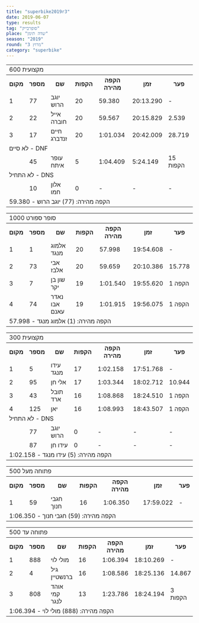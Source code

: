 ```yaml
---
title: "superbike2019r3"
date: 2019-06-07
type: results
tag: "סופרבייק"
place: "שדה תימן"
season: "2019"
round: "מרוץ 3"
category: "superbike"
---
```

<table class="line_color">
    <tr>
        <td colspan="99" class="title_font">מקצועית 600</td>
    </tr>
    <tr class="rnkh_bkcolor">
        <th class="rnkh_font">מקום</th>
        <th class="rnkh_font">מספר</th>
        <th class="rnkh_font">שם</th>
        <th class="rnkh_font">הקפות</th>
        <th class="rnkh_font">הקפה מהירה</th>
        <th class="rnkh_font">זמן</th>
        <th class="rnkh_font">פער</th>
    </tr>
    <tr class="rnk_bkcolor OddRow">
        <td class="rnk_font">1</td>
        <td class="rnk_font">77</td>
        <td class="rnk_font">יוגב הרוש</td>
        <td class="rnk_font">20</td>
        <td class="rnk_font">59.380</td>
        <td class="rnk_font">20:13.290</td>
        <td class="rnk_font">-</td>
    </tr>
    <tr class="rnk_bkcolor EvenRow">
        <td class="rnk_font">2</td>
        <td class="rnk_font">22</td>
        <td class="rnk_font">אייל חוברה</td>
        <td class="rnk_font">20</td>
        <td class="rnk_font">59.567</td>
        <td class="rnk_font">20:15.829</td>
        <td class="rnk_font">2.539</td>
    </tr>
    <tr class="rnk_bkcolor OddRow">
        <td class="rnk_font">3</td>
        <td class="rnk_font">17</td>
        <td class="rnk_font">חיים זנדברג</td>
        <td class="rnk_font">20</td>
        <td class="rnk_font">1:01.034</td>
        <td class="rnk_font">20:42.009</td>
        <td class="rnk_font">28.719</td>
    </tr>
    <tr>
        <td colspan="99" class="subtitle_font">לא סיים - DNF</td>
    </tr>
    <tr class="rnk_bkcolor EvenRow">
        <td class="rnk_font"></td>
        <td class="rnk_font">45</td>
        <td class="rnk_font">עופר איתח</td>
        <td class="rnk_font">5</td>
        <td class="rnk_font">1:04.409</td>
        <td class="rnk_font">5:24.149</td>
        <td class="rnk_font">15 הקפות</td>
    </tr>
    <tr>
        <td colspan="99" class="subtitle_font">לא התחיל - DNS</td>
    </tr>
    <tr class="rnk_bkcolor OddRow">
        <td class="rnk_font"></td>
        <td class="rnk_font">10</td>
        <td class="rnk_font">אלון חמו</td>
        <td class="rnk_font">0</td>
        <td class="rnk_font">-</td>
        <td class="rnk_font">-</td>
        <td class="rnk_font">-</td>
    </tr>
    <tr>
        <td colspan="99" class="comment_font">הקפה מהירה: (77) יוגב הרוש - 59.380</td>
    </tr>
</table>
<table class="line_color">
    <tr>
        <td colspan="99" class="title_font">סופר ספורט 1000</td>
    </tr>
    <tr class="rnkh_bkcolor">
        <th class="rnkh_font">מקום</th>
        <th class="rnkh_font">מספר</th>
        <th class="rnkh_font">שם</th>
        <th class="rnkh_font">הקפות</th>
        <th class="rnkh_font">הקפה מהירה</th>
        <th class="rnkh_font">זמן</th>
        <th class="rnkh_font">פער</th>
    </tr>
    <tr class="rnk_bkcolor EvenRow">
        <td class="rnk_font">1</td>
        <td class="rnk_font">1</td>
        <td class="rnk_font">אלמוג מנגד</td>
        <td class="rnk_font">20</td>
        <td class="rnk_font">57.998</td>
        <td class="rnk_font">19:54.608</td>
        <td class="rnk_font">-</td>
    </tr>
    <tr class="rnk_bkcolor OddRow">
        <td class="rnk_font">2</td>
        <td class="rnk_font">73</td>
        <td class="rnk_font">אבי אלבז</td>
        <td class="rnk_font">20</td>
        <td class="rnk_font">59.659</td>
        <td class="rnk_font">20:10.386</td>
        <td class="rnk_font">15.778</td>
    </tr>
    <tr class="rnk_bkcolor EvenRow">
        <td class="rnk_font">3</td>
        <td class="rnk_font">7</td>
        <td class="rnk_font">שון בן יקר</td>
        <td class="rnk_font">19</td>
        <td class="rnk_font">1:01.540</td>
        <td class="rnk_font">19:55.620</td>
        <td class="rnk_font">1 הקפה</td>
    </tr>
    <tr class="rnk_bkcolor OddRow">
        <td class="rnk_font">4</td>
        <td class="rnk_font">74</td>
        <td class="rnk_font">נאדר אבו עאנם</td>
        <td class="rnk_font">19</td>
        <td class="rnk_font">1:01.915</td>
        <td class="rnk_font">19:56.075</td>
        <td class="rnk_font">1 הקפה</td>
    </tr>
    <tr>
        <td colspan="99" class="comment_font">הקפה מהירה: (1) אלמוג מנגד - 57.998</td>
    </tr>
</table>
<table class="fadeIn line_color">
    <tr>
        <td colspan="99" class="title_font">מקצועית 300</td>
    </tr>
    <tr class="rnkh_bkcolor">
        <th class="rnkh_font">מקום</th>
        <th class="rnkh_font">מספר</th>
        <th class="rnkh_font">שם</th>
        <th class="rnkh_font">הקפות</th>
        <th class="rnkh_font">הקפה מהירה</th>
        <th class="rnkh_font">זמן</th>
        <th class="rnkh_font">פער</th>
    </tr>
    <tr class="rnk_bkcolor OddRow">
        <td class="rnk_font">1</td>
        <td class="rnk_font">5</td>
        <td class="rnk_font">עידו מנגד</td>
        <td class="rnk_font">17</td>
        <td class="rnk_font">1:02.158</td>
        <td class="rnk_font">17:51.768</td>
        <td class="rnk_font">-</td>
    </tr>
    <tr class="rnk_bkcolor EvenRow">
        <td class="rnk_font">2</td>
        <td class="rnk_font">95</td>
        <td class="rnk_font">אלי חן</td>
        <td class="rnk_font">17</td>
        <td class="rnk_font">1:03.344</td>
        <td class="rnk_font">18:02.712</td>
        <td class="rnk_font">10.944</td>
    </tr>
    <tr class="rnk_bkcolor OddRow">
        <td class="rnk_font">3</td>
        <td class="rnk_font">43</td>
        <td class="rnk_font">תובל ארד</td>
        <td class="rnk_font">16</td>
        <td class="rnk_font">1:08.868</td>
        <td class="rnk_font">18:24.510</td>
        <td class="rnk_font">1 הקפה</td>
    </tr>
    <tr class="rnk_bkcolor EvenRow">
        <td class="rnk_font">4</td>
        <td class="rnk_font">125</td>
        <td class="rnk_font">יאן</td>
        <td class="rnk_font">16</td>
        <td class="rnk_font">1:08.993</td>
        <td class="rnk_font">18:43.507</td>
        <td class="rnk_font">1 הקפה</td>
    </tr>
    <tr>
        <td colspan="99" class="subtitle_font">לא התחיל - DNS</td>
    </tr>
    <tr class="rnk_bkcolor OddRow">
        <td class="rnk_font"></td>
        <td class="rnk_font">77</td>
        <td class="rnk_font">יוגב הרוש</td>
        <td class="rnk_font">0</td>
        <td class="rnk_font">-</td>
        <td class="rnk_font">-</td>
        <td class="rnk_font">-</td>
    </tr>
    <tr class="rnk_bkcolor EvenRow">
        <td class="rnk_font"></td>
        <td class="rnk_font">87</td>
        <td class="rnk_font">עידו חן</td>
        <td class="rnk_font">0</td>
        <td class="rnk_font">-</td>
        <td class="rnk_font">-</td>
        <td class="rnk_font">-</td>
    </tr>
    <tr>
        <td colspan="99" class="comment_font">הקפה מהירה: (5) עידו מנגד - 1:02.158</td>
    </tr>
</table>
<table class="fadeIn line_color">
    <tr>
        <td colspan="99" class="title_font">פתוחה מעל 500</td>
    </tr>
    <tr class="rnkh_bkcolor">
        <th class="rnkh_font">מקום</th>
        <th class="rnkh_font">מספר</th>
        <th class="rnkh_font">שם</th>
        <th class="rnkh_font">הקפות</th>
        <th class="rnkh_font">הקפה מהירה</th>
        <th class="rnkh_font">זמן</th>
        <th class="rnkh_font">פער</th>
    </tr>
    <tr class="rnk_bkcolor OddRow">
        <td class="rnk_font">1</td>
        <td class="rnk_font">59</td>
        <td class="rnk_font">חגבי חנוך</td>
        <td class="rnk_font">16</td>
        <td class="rnk_font">1:06.350</td>
        <td class="rnk_font">17:59.022</td>
        <td class="rnk_font">-</td>
    </tr>
    <tr>
        <td colspan="99" class="comment_font">הקפה מהירה: (59) חגבי חנוך - 1:06.350</td>
    </tr>
</table>
<table class="fadeIn line_color">
    <tr>
        <td colspan="99" class="title_font">פתוחה עד 500</td>
    </tr>
    <tr class="rnkh_bkcolor">
        <th class="rnkh_font">מקום</th>
        <th class="rnkh_font">מספר</th>
        <th class="rnkh_font">שם</th>
        <th class="rnkh_font">הקפות</th>
        <th class="rnkh_font">הקפה מהירה</th>
        <th class="rnkh_font">זמן</th>
        <th class="rnkh_font">פער</th>
    </tr>
    <tr class="rnk_bkcolor EvenRow">
        <td class="rnk_font">1</td>
        <td class="rnk_font">888</td>
        <td class="rnk_font">מולי לוי</td>
        <td class="rnk_font">16</td>
        <td class="rnk_font">1:06.394</td>
        <td class="rnk_font">18:10.269</td>
        <td class="rnk_font">-</td>
    </tr>
    <tr class="rnk_bkcolor OddRow">
        <td class="rnk_font">2</td>
        <td class="rnk_font">4</td>
        <td class="rnk_font">גיל ברנשטיין</td>
        <td class="rnk_font">16</td>
        <td class="rnk_font">1:08.586</td>
        <td class="rnk_font">18:25.136</td>
        <td class="rnk_font">14.867</td>
    </tr>
    <tr class="rnk_bkcolor EvenRow">
        <td class="rnk_font">3</td>
        <td class="rnk_font">808</td>
        <td class="rnk_font">אוהד קמי לנגר</td>
        <td class="rnk_font">13</td>
        <td class="rnk_font">1:23.786</td>
        <td class="rnk_font">18:24.194</td>
        <td class="rnk_font">3 הקפות</td>
    </tr>
    <tr>
        <td colspan="99" class="comment_font">הקפה מהירה: (888) מולי לוי - 1:06.394</td>
    </tr>
</table>
